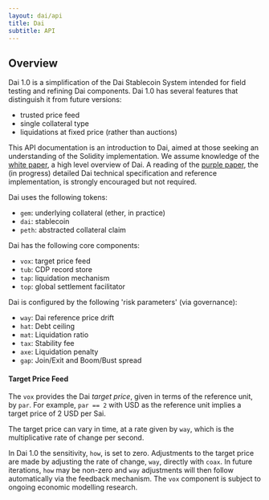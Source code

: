 ```yaml
---
layout: dai/api
title: Dai
subtitle: API
---
```


## Overview

Dai 1.0 is a simplification of the Dai Stablecoin System intended for field
testing and refining Dai components. Dai 1.0 has several features that
distinguish it from future versions:

- trusted price feed
- single collateral type
- liquidations at fixed price (rather than auctions)

This API documentation is an introduction to Dai, aimed at those seeking an
understanding of the Solidity implementation. We assume knowledge of the [white
paper], a high level overview of Dai. A reading of the [purple paper], the (in
progress) detailed Dai technical specification and reference implementation, is
strongly encouraged but not required.

[white paper]: https://github.com/makerdao/docs/blob/master/Dai.md
[purple paper]: https://makerdao.com/purple

Dai uses the following tokens:

- `gem`: underlying collateral (ether, in practice)
- `dai`: stablecoin
- `peth`: abstracted collateral claim

Dai has the following core components:

- `vox`: target price feed
- `tub`: CDP record store
- `tap`: liquidation mechanism
- `top`: global settlement facilitator

Dai is configured by the following 'risk parameters' (via governance):

- `way`: Dai reference price drift
- `hat`: Debt ceiling
- `mat`: Liquidation ratio
- `tax`: Stability fee
- `axe`: Liquidation penalty
- `gap`: Join/Exit and Boom/Bust spread

#### Target Price Feed

The `vox` provides the Dai *target price*, given in terms of the reference
unit, by `par`. For example, `par == 2` with USD as the reference unit implies
a target price of 2 USD per Sai.

The target price can vary in time, at a rate given by `way`, which is the
multiplicative rate of change per second.

In Dai 1.0 the sensitivity, `how`, is set to zero. Adjustments to the target
price are made by adjusting the rate of change, `way`, directly with `coax`.
In future iterations, `how` may be non-zero and `way` adjustments will then
follow automatically via the feedback mechanism. The `vox` component is
subject to ongoing economic modelling research.
